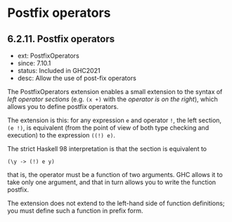 # Postfix operators

## 6.2.11. Postfix operators

- ext:    PostfixOperators
- since:  7.10.1
- status: Included in GHC2021
- desc:   Allow the use of post-fix operators

The PostfixOperators extension enables a small extension to the syntax of *left operator sections* (e.g. `(x +)` with the *operator is on the right*), which allows you to define postfix operators.

The extension is this: for any expression `e` and operator `!`, the left section, `(e !)`, is equivalent (from the point of view of both type checking and execution) to the expression `((!) e)`.

The strict Haskell 98 interpretation is that the section is equivalent to

`(\y -> (!) e y)`

that is, the operator must be a function of two arguments. GHC allows it to take only one argument, and that in turn allows you to write the function postfix.

The extension does not extend to the left-hand side of function definitions; you must define such a function in prefix form.
